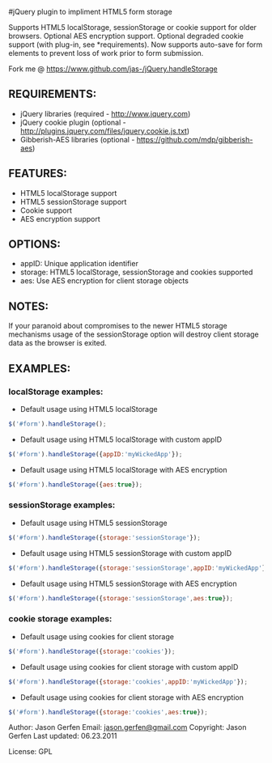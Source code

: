 
#jQuery plugin to impliment HTML5 form storage

Supports HTML5 localStorage, sessionStorage or cookie support
for older browsers. Optional AES encryption support. Optional
degraded cookie support (with plug-in, see *requirements). Now
supports auto-save for form elements to prevent loss of work
prior to form submission.

  Fork me @ https://www.github.com/jas-/jQuery.handleStorage

## REQUIREMENTS:
* jQuery libraries (required - http://www.jquery.com)
* jQuery cookie plugin (optional - http://plugins.jquery.com/files/jquery.cookie.js.txt)
* Gibberish-AES libraries (optional - https://github.com/mdp/gibberish-aes)


## FEATURES:
* HTML5 localStorage support
* HTML5 sessionStorage support
* Cookie support
* AES encryption support

## OPTIONS:
* appID:   Unique application identifier
* storage: HTML5 localStorage, sessionStorage and cookies supported
* aes:     Use AES encryption for client storage objects

## NOTES:
If your paranoid about compromises to the newer HTML5 storage mechanisms usage of the
sessionStorage option will destroy client storage data as the browser is exited.

## EXAMPLES:

### localStorage examples:
* Default usage using HTML5 localStorage
```javascript
$('#form').handleStorage();
```

* Default usage using HTML5 localStorage with custom appID
```javascript
$('#form').handleStorage({appID:'myWickedApp'});
```

* Default usage using HTML5 localStorage with AES encryption
```javascript
$('#form').handleStorage({aes:true});
```

### sessionStorage examples:
* Default usage using HTML5 sessionStorage
```javascript
$('#form').handleStorage({storage:'sessionStorage'});
```

* Default usage using HTML5 sessionStorage with custom appID
```javascript
$('#form').handleStorage({storage:'sessionStorage',appID:'myWickedApp'});
```

* Default usage using HTML5 sessionStorage with AES encryption
```javascript
$('#form').handleStorage({storage:'sessionStorage',aes:true});
```

### cookie storage examples:
* Default usage using cookies for client storage
```javascript
$('#form').handleStorage({storage:'cookies'});
```

* Default usage using cookies for client storage with custom appID
```javascript
$('#form').handleStorage({storage:'cookies',appID:'myWickedApp'});
```

* Default usage using cookies for client storage with AES encryption
```javascript
$('#form').handleStorage({storage:'cookies',aes:true});
```

 Author: Jason Gerfen
 Email: jason.gerfen@gmail.com
 Copyright: Jason Gerfen
 Last updated: 06.23.2011

 License: GPL
